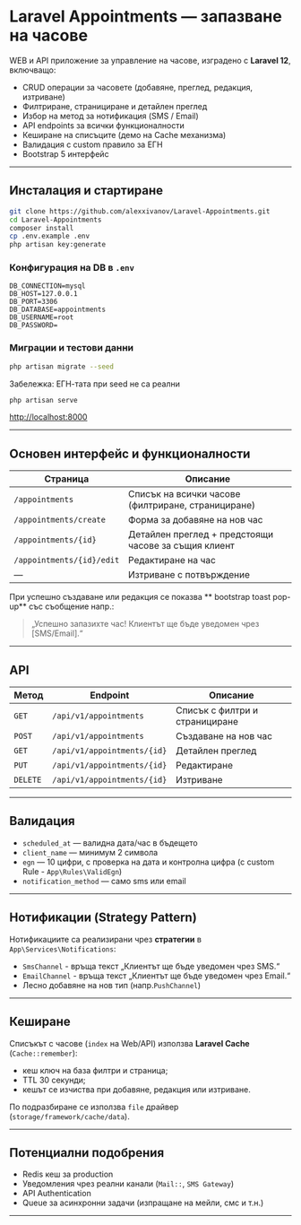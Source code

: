 # Laravel Appointments — запазване на часове

WEB и API приложение за управление на часове, изградено с **Laravel 12**, включващо:
- CRUD операции за часовете (добавяне, преглед, редакция, изтриване)
- Филтриране, странициране и детайлен преглед
- Избор на метод за нотификация (SMS / Email)
- API endpoints за всички функционалности
- Кеширане на списъците (демо на Cache механизма)
- Валидация с custom правило за ЕГН
- Bootstrap 5 интерфейс

---

## Инсталация и стартиране

```bash
git clone https://github.com/alexxivanov/Laravel-Appointments.git
cd Laravel-Appointments
composer install
cp .env.example .env
php artisan key:generate
```

### Конфигурация на DB в `.env`
```
DB_CONNECTION=mysql
DB_HOST=127.0.0.1
DB_PORT=3306
DB_DATABASE=appointments
DB_USERNAME=root
DB_PASSWORD=
```

### Миграции и тестови данни
```bash
php artisan migrate --seed
```
Забележка: ЕГН-тата при seed не са реални


```bash
php artisan serve
```
[http://localhost:8000](http://localhost:8000)

---

## Основен интерфейс и функционалности

| Страница | Описание |
|-----------|-----------|
| `/appointments` | Списък на всички часове (филтриране, странициране) |
| `/appointments/create` | Форма за добавяне на нов час |
| `/appointments/{id}` | Детайлен преглед + предстоящи часове за същия клиент |
| `/appointments/{id}/edit` | Редактиране на час |
| — | Изтриване с потвърждение |

При успешно създаване или редакция се показва ** bootstrap toast pop-up** със съобщение напр.:
> „Успешно запазихте час! Клиентът ще бъде уведомен чрез [SMS/Email].“

---

## API

| Метод | Endpoint | Описание |
|--------|-----------|-----------|
| `GET` | `/api/v1/appointments` | Списък с филтри и странициране |
| `POST` | `/api/v1/appointments` | Създаване на нов час |
| `GET` | `/api/v1/appointments/{id}` | Детайлен преглед |
| `PUT` | `/api/v1/appointments/{id}` | Редактиране |
| `DELETE` | `/api/v1/appointments/{id}` | Изтриване |


---

## Валидация

- `scheduled_at` — валидна дата/час в бъдещето
- `client_name` — минимум 2 символа
- `egn` — 10 цифри, с проверка на дата и контролна цифра (с custom Rule - `App\Rules\ValidEgn`)
- `notification_method` — само sms или email

---

## Нотификации (Strategy Pattern)

Нотификациите са реализирани чрез **стратегии** в `App\Services\Notifications`:
- `SmsChannel` - връща текст „Клиентът ще бъде уведомен чрез SMS.“
- `EmailChannel` - връща текст „Клиентът ще бъде уведомен чрез Email.“
- Лесно добавяне на нов тип (напр.`PushChannel`)

---

## Кеширане

Списъкът с часове (`index` на Web/API) използва **Laravel Cache** (`Cache::remember`):
- кеш ключ на база филтри и страница;
- TTL 30 секунди;
- кешът се изчиства при добавяне, редакция или изтриване.

По подразбиране се използва `file` драйвер (`storage/framework/cache/data`).

---

## Потенциални подобрения
- Redis кеш за production 
- Уведомления чрез реални канали (`Mail::`, `SMS Gateway`)
- API Authentication 
- Queue за асинхронни задачи (изпращане на мейли, смс и т.н.)

---
